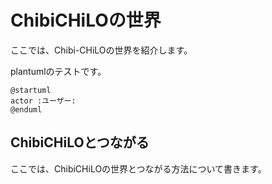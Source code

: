 # ChibiCHiLOの世界

ここでは、Chibi-CHiLOの世界を紹介します。


plantumlのテストです。

```plantuml
@startuml
actor :ユーザー:
@enduml
```

## ChibiCHiLOとつながる

ここでは、ChibiCHiLOの世界とつながる方法について書きます。
